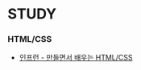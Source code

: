 # STUDY
### HTML/CSS
- [인프런 - 만들면서 배우는 HTML/CSS](https://github.com/jiyerin/study/tree/main/HTML%20%2C%20CSS/inflearn_creating%20portfolio)
